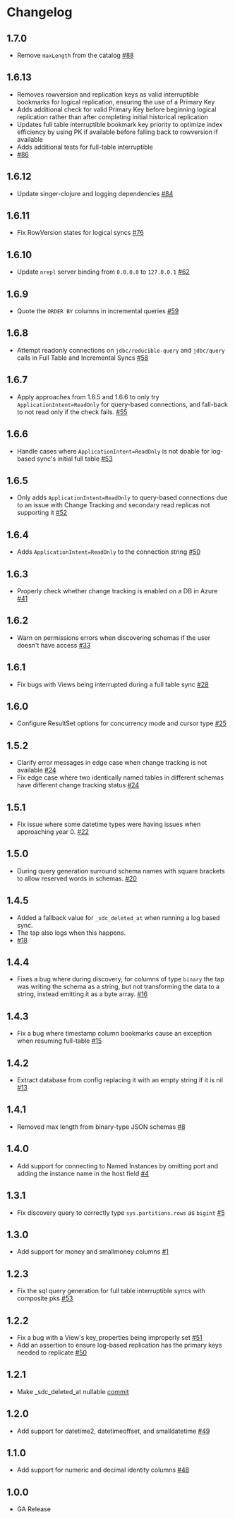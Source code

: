 # Changelog

## 1.7.0
  * Remove `maxLength` from the catalog [#88](https://github.com/singer-io/tap-mssql/pull/88)

## 1.6.13
  * Removes rowversion and replication keys as valid interruptible bookmarks for logical replication, ensuring the use of a Primary Key
  * Adds additional check for valid Primary Key before beginning logical replication rather than after completing initial historical replication
  * Updates full table interruptible bookmark key priority to optimize index efficiency by using PK if available before falling back to rowversion if available
  * Adds additional tests for full-table interruptible
  * [#86](https://github.com/singer-io/tap-mssql/pull/86)

## 1.6.12
  * Update singer-clojure and logging dependencies [#84](https://github.com/singer-io/tap-mssql/pull/84)

## 1.6.11
  * Fix RowVersion states for logical syncs [#76](https://github.com/singer-io/tap-mssql/pull/76)

## 1.6.10
  * Update `nrepl` server binding from `0.0.0.0` to `127.0.0.1` [#62](https://github.com/singer-io/tap-mssql/pull/62)

## 1.6.9
  * Quote the `ORDER BY` columns in incremental queries [#59](https://github.com/singer-io/tap-mssql/pull/59)

## 1.6.8
  * Attempt readonly connections on `jdbc/reducible-query` and `jdbc/query` calls in Full Table and Incremental Syncs [#58](https://github.com/singer-io/tap-mssql/pull/58)

## 1.6.7
  * Apply approaches from 1.6.5 and 1.6.6 to only try `ApplicationIntent=ReadOnly` for query-based connections, and fall-back to not read only if the check fails. [#55](https://github.com/singer-io/tap-mssql/pull/55)

## 1.6.6
  * Handle cases where `ApplicationIntent=ReadOnly` is not doable for log-based sync's initial full table [#53](https://github.com/singer-io/tap-mssql/pull/53)

## 1.6.5
  * Only adds `ApplicationIntent=ReadOnly` to query-based connections due to an issue with Change Tracking and secondary read replicas not supporting it [#52](https://github.com/singer-io/tap-mssql/pull/52)

## 1.6.4
  * Adds `ApplicationIntent=ReadOnly` to the connection string [#50](https://github.com/singer-io/tap-mssql/pull/50)

## 1.6.3
  * Properly check whether change tracking is enabled on a DB in Azure [#41](https://github.com/singer-io/tap-mssql/pull/41)

## 1.6.2
  * Warn on permissions errors when discovering schemas if the user doesn't have access [#33](https://github.com/singer-io/tap-mssql/pull/33)

## 1.6.1
  * Fix bugs with Views being interrupted during a full table sync [#28](https://github.com/singer-io/tap-mssql/pull/28)

## 1.6.0
  * Configure ResultSet options for concurrency mode and cursor type [#25](https://github.com/singer-io/tap-mssql/pull/25)

## 1.5.2
  * Clarify error messages in edge case when change tracking is not available [#24](https://github.com/singer-io/tap-mssql/pull/24)
  * Fix edge case where two identically named tables in different schemas have different change tracking status [#24](https://github.com/singer-io/tap-mssql/pull/24)

## 1.5.1
  * Fix issue where some datetime types were having issues when approaching year 0. [#22](https://github.com/singer-io/tap-mssql/pull/22)

## 1.5.0
  * During query generation surround schema names with square brackets to allow reserved words in schemas. [#20](https://github.com/singer-io/tap-mssql/pull/20)

## 1.4.5
  * Added a fallback value for `_sdc_deleted_at` when running a log based sync.
  * The tap also logs when this happens.
  * [#18](https://github.com/singer-io/tap-mssql/pull/18)

## 1.4.4
  * Fixes a bug where during discovery, for columns of type `binary` the tap was writing the schema as a string, but not transforming the data to a string, instead emitting it as a byte array. [#16](https://github.com/singer-io/tap-mssql/pull/16)

## 1.4.3
  * Fix a bug where timestamp column bookmarks cause an exception when resuming full-table [#15](https://github.com/singer-io/tap-mssql/pull/15)

## 1.4.2
  * Extract database from config replacing it with an empty string if it is nil [#13](https://github.com/singer-io/tap-mssql/pull/13)

## 1.4.1
  * Removed max length from binary-type JSON schemas [#8](https://github.com/singer-io/tap-mssql/pull/8/)

## 1.4.0
  * Add support for connecting to Named Instances by omitting port and adding the instance name in the host field [#4](https://github.com/singer-io/tap-mssql/pull/4)

## 1.3.1
  * Fix discovery query to correctly type `sys.partitions.rows` as `bigint` [#5](https://github.com/singer-io/tap-mssql/pull/5)

## 1.3.0
  * Add support for money and smallmoney columns [#1](https://github.com/singer-io/tap-mssql/pull/1)

## 1.2.3
  * Fix the sql query generation for full table interruptible syncs with composite pks [#53](https://github.com/stitchdata/tap-mssql/pull/53)

## 1.2.2
  * Fix a bug with a View's key_properties being improperly set [#51](https://github.com/stitchdata/tap-mssql/pull/51)
  * Add an assertion to ensure log-based replication has the primary keys needed to replicate [#50](https://github.com/stitchdata/tap-mssql/pull/50)

## 1.2.1
  * Make _sdc_deleted_at nullable [commit](https://github.com/stitchdata/tap-mssql/commit/e95170bab642da301346cdf56485f8778d32ad2b)

## 1.2.0
  * Add support for datetime2, datetimeoffset, and smalldatetime [#49](https://github.com/stitchdata/tap-mssql/pull/49)

## 1.1.0
 * Add support for numeric and decimal identity columns [#48](https://github.com/stitchdata/tap-mssql/pull/48)

## 1.0.0
 * GA Release
